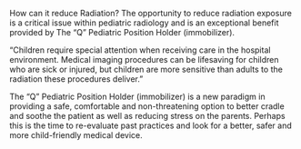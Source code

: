 How can it reduce Radiation? The opportunity to reduce radiation exposure is a critical issue within pediatric radiology and is an exceptional benefit provided by The “Q” Pediatric Position Holder (immobilizer).

“Children require special attention when receiving care in the hospital environment. Medical imaging procedures can be lifesaving for children who are sick or injured, but children are more sensitive than adults to the radiation these procedures deliver.”

The “Q” Pediatric Position Holder (immobilizer) is a new paradigm in providing a safe, comfortable and non-threatening option to better cradle and soothe the patient as well as reducing stress on the parents. Perhaps this is the time to re-evaluate past practices and look for a better, safer and more child-friendly medical device.
